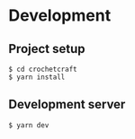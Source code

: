 # Development

## Project setup

```shell
$ cd crochetcraft
$ yarn install
```

## Development server

```shell
$ yarn dev
```
